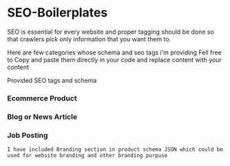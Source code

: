 # SEO-Boilerplates
SEO is essential for every website and proper tagging should be done so that crawlers pick only information that you want them to.

Here are few categories whose schema and seo tags i'm providing
Fell free to Copy and paste them directly in your code and replace content with your content


Provided SEO tags and schema

### Ecommerce Product
### Blog or News Article
### Job Posting

```
I have included Branding section in product schema JSON which could be used for website branding and other branding purpuse

```
